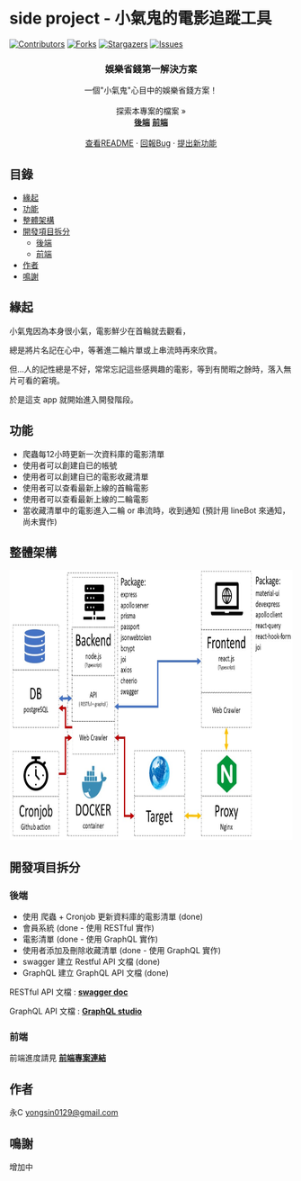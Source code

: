 # side project - 小氣鬼的電影追蹤工具

<!-- PROJECT SHIELDS -->

[![Contributors][contributors-shield]][contributors-url]
[![Forks][forks-shield]][forks-url]
[![Stargazers][stars-shield]][stars-url]
[![Issues][issues-shield]][issues-url]

<!-- PROJECT LOGO -->

<p align="center">
  <!-- 未來新增圖片用 -->
  <!-- <a href="https://github.com/yongsin0129/project-cheapskate/">
    <img src="images/logo.png" alt="Logo" width="80" height="80">
  </a> -->

  <h3 align="center">娛樂省錢第一解決方案</h3>
  <p align="center">
    一個"小氣鬼"心目中的娛樂省錢方案！
    <br />
    <br />
    探索本專案的檔案 »
    <br />
    <a href="https://github.com/yongsin0129/project-cheapskate"><strong>後端</strong></a>
    <a href="https://github.com/yongsin0129/project-cheapskate-fe"><strong>前端</strong></a>
    <br />
    <br />
    <a href="https://github.com/yongsin0129/project-cheapskate">查看README</a>
    ·
    <a href="https://github.com/yongsin0129/project-cheapskate/issues">回報Bug</a>
    ·
    <a href="https://github.com/yongsin0129/project-cheapskate/issues">提出新功能</a>
  </p>
</p>

## 目錄

- [緣起](#緣起)
- [功能](#功能)
- [整體架構](#整體架構) 
- [開發項目拆分](#開發項目拆分)
  - [後端](#後端)
  - [前端](#前端)
- [作者](#作者)
- [鳴謝](#鳴謝)



## 緣起
小氣鬼因為本身很小氣，電影鮮少在首輪就去觀看，

總是將片名記在心中，等著進二輪片單或上串流時再來欣賞。

但...人的記性總是不好，常常忘記這些感興趣的電影，等到有閒暇之餘時，落入無片可看的窘境。

於是這支 app 就開始進入開發階段。

## 功能
- 爬蟲每12小時更新一次資料庫的電影清單
- 使用者可以創建自已的帳號
- 使用者可以創建自已的電影收藏清單
- 使用者可以查看最新上線的首輪電影
- 使用者可以查看最新上線的二輪電影
- 當收藏清單中的電影進入二輪 or 串流時，收到通知 (預計用 lineBot 來通知，尚未實作)

## 整體架構
<p align="center">
  <img src="public/cheapskate流程圖.jpg" alt="diagram" width="854" height="480">
<p>

## 開發項目拆分
### 後端
- 使用 爬蟲 + Cronjob 更新資料庫的電影清單  (done)
- 會員系統 (done - 使用 RESTful 實作) 
- 電影清單 (done - 使用 GraphQL 實作)
- 使用者添加及刪除收藏清單 (done - 使用 GraphQL 實作)
- swagger 建立 Restful API 文檔 (done)
- GraphQL 建立 GraphQL API 文檔 (done)

RESTful API 文檔 : <a href="https://cheapskate.fly.dev/"><strong>swagger doc</strong></a>

GraphQL API 文檔 : <a href="https://studio.apollographql.com/graph/syu-yongsin-cheapskate/explorer?variant=v1"><strong>GraphQL studio</strong></a>

### 前端
前端進度請見 <a href="https://github.com/yongsin0129/project-cheapskate-fe"><strong>前端專案連結</strong></a>

## 作者

永C
yongsin0129@gmail.com

## 鳴謝
增加中


<!-- links -->

[your-project-path]: yongsin0129/project-cheapskate

[contributors-shield]: https://img.shields.io/github/contributors/yongsin0129/project-cheapskate.svg?style=flat-square
[contributors-url]: https://github.com/yongsin0129/project-cheapskate/graphs/contributors

[forks-shield]: https://img.shields.io/github/forks/yongsin0129/project-cheapskate.svg?style=flat-square
[forks-url]: https://github.com/yongsin0129/project-cheapskate/network/members

[stars-shield]: https://img.shields.io/github/stars/yongsin0129/project-cheapskate.svg?style=flat-square
[stars-url]: https://github.com/yongsin0129/project-cheapskate/stargazers

[issues-shield]: https://img.shields.io/github/issues/yongsin0129/project-cheapskate.svg?style=flat-square
[issues-url]: https://github.com/yongsin0129/project-cheapskate/issues
